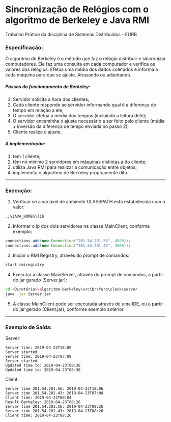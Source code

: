 # Sincronização de Relógios com o algoritmo de Berkeley e Java RMI
Trabalho Prático da disciplina de Sistemas Distribuídos - FURB
### Especificação:
O algoritmo de Berkeley é o método que faz o relógio distribuir e sincronizar computadores. Ele faz uma consulta em cada computador e verifica os valores dos relógios. Efetua uma média dos dados coletados e informa a cada máquina para que se ajuste. Atrasando ou adiantando.

##### Passos do funcionamento de Berkeley:
  1) Servidor solicita a hora dos clientes;
  2) Cada cliente responde ao servidor informando qual é a diferença de tempo em relação a ele;
  3) O servidor efetua a média dos tempos (incluindo a leitura dele);
  4) O servidor encaminha o ajuste necessário a ser feito pelo cliente (média + inversão da diferença de tempo enviada no passo 2);
  5) Cliente realiza o ajuste.
  
##### A implementação:
  1. tem 1 cliente;
  2. têm no mínimo 2 servidores em máquinas distintas a do cliente;
  3. utiliza Java RMI para realizar a comunicação entre objetos;
  4. implementa o algoritmo de Berkeley propriamente dito.
***    
### Execução:
1) Verificar se a variável de ambiente CLASSPATH está estabelecida com o valor: 
```bash
.;%JAVA_HOME%\lib
```
2) Informar o ip dos dois servidores na classe MainClient, conforme exemplo:
```java
connections.add(new Connection("201.54.201.56", 4500));
connections.add(new Connection("201.54.201.43", 4500));
```
3) Iniciar o RMI Registry, através do prompt de comandos: 
```bash
start rmiregistry
```
4) Executar a classe MainServer, através do prompt de comandos, a partir do jar gerado (Server.jar):
```bash
cd <Diretório>\algoritmo-berkeley\src\br\furb\clock\server
java -jar Server.jar
```
5) A classe MainClient pode ser executada através de uma IDE, ou a partir do jar gerado (Client.jar), conforme exemplo anterior.

***    
### Exemplo de Saída:
Server:
```console
Server time: 2019-04-23T18:06
Server started
Server time: 2019-04-23T07:08
Server started
Updated time to: 2019-04-23T08:26
Updated time to: 2019-04-23T08:26
```
Client:
```console
Server time 201.54.201.56: 2019-04-23T18:06
Server time 201.54.201.43: 2019-04-23T07:08
Client time: 2019-04-23T00:04
Result Berkeley: 2019-04-23T08:26
Server time 201.54.201.56: 2019-04-23T08:26 
Server time 201.54.201.43: 2019-04-23T08:26 
Client time: 2019-04-23T08:26
```
